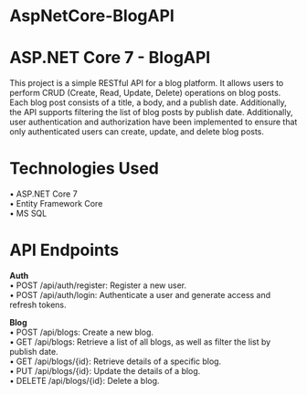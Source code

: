 # AspNetCore-BlogAPI

# ASP.NET Core 7 - BlogAPI
This project is a simple RESTful API for a blog platform. It allows users to perform CRUD (Create, Read, Update, Delete) operations on blog posts. 
Each blog post consists of a title, a body, and a publish date. Additionally, the API supports filtering the list of blog posts by publish date.
Additionally, user authentication and authorization have been implemented to ensure that only authenticated users can create, update, and delete blog posts. 

# Technologies Used
  • ASP.NET Core 7 <br />
  • Entity Framework Core <br />
  • MS SQL
  
 # API Endpoints
  <strong>Auth</strong> <br />
  • POST /api/auth/register: Register a new user. <br />
  • POST /api/auth/login: Authenticate a user and generate access and refresh tokens. <br />
  
 <strong>Blog</strong> <br />
  • POST /api/blogs: Create a new blog. <br />
  • GET /api/blogs: Retrieve a list of all blogs, as well as filter the list by publish date. <br />
  • GET /api/blogs/{id}: Retrieve details of a specific blog. <br />
  • PUT /api/blogs/{id}: Update the details of a blog. <br />
  • DELETE /api/blogs/{id}: Delete a blog. <br />
